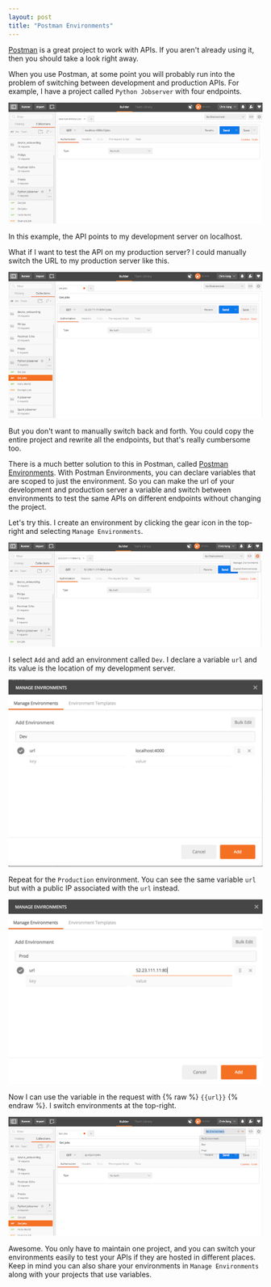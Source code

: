 ```yaml
---
layout: post
title: "Postman Environments"
---
```


[Postman](https://www.getpostman.com/) is a great project to work with APIs.  If you aren't already using it, then you should take a look right away.

When you use Postman, at some point you will probably run into the problem of switching between development and production APIs.  For example, I have a project called `Python Jobserver` with four endpoints.

![](/assets/posts/postman_1.png)

In this example, the API points to my development server on localhost.

What if I want to test the API on my production server?  I could manually switch the URL to my production server like this.

![](/assets/posts/postman_2.png)

But you don't want to manually switch back and forth.  You could copy the entire project and rewrite all the endpoints, but that's really cumbersome too.

There is a much better solution to this in Postman, called [Postman Environments](https://www.getpostman.com/docs/environments).  With Postman Environments, you can declare variables that are scoped to just the environment.  So you can make the url of your development and production server a variable and switch between environments to test the same APIs on different endpoints without changing the project.

Let's try this.  I create an environment by clicking the gear icon in the top-right and selecting `Manage Environments`.

![](/assets/posts/postman_3.png)

I select `Add` and add an environment called `Dev`.  I declare a variable `url` and its value is the location of my development server.

![](/assets/posts/postman_4.png)

Repeat for the `Production` environment.  You can see the same variable `url` but with a public IP associated with the `url` instead.

![](/assets/posts/postman_5.png)

Now I can use the variable in the request with {% raw %} `{{url}}` {% endraw %}.  I switch environments at the top-right. 

![](/assets/posts/postman_6.png)

Awesome.  You only have to maintain one project, and you can switch your environments easily to test your APIs if they are hosted in different places.  Keep in mind you can also share your environments in `Manage Environments` along with your projects that use variables.